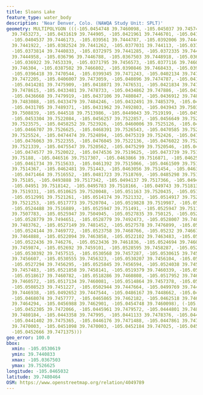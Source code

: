 ```yaml
---
title: Sloans Lake
feature_type: water_body
description: 'Near Denver, Colo. (NAWQA Study Unit: SPLT)'
geometry: MULTIPOLYGON (((-105.0454748 39.7460098, -105.045037 39.7457458, -105.0440975
  39.7453273, -105.0431619 39.744905, -105.0421961 39.7446701, -105.0412605 39.7447031,
  -105.0404537 39.7446173, -105.039561 39.7444787, -105.0392006 39.7444457, -105.038527
  39.7441922, -105.0382524 39.7441262, -105.0377031 39.744113, -105.0375139 39.7441467,
  -105.0373814 39.7440833, -105.0372975 39.7441285, -105.0372335 39.7442183, -105.0368963
  39.7444958, -105.036796 39.7446788, -105.0367503 39.7448918, -105.0368243 39.7451371,
  -105.036922 39.7453339, -105.0371795 39.7456573, -105.0377116 39.7460335, -105.0382009
  39.746304, -105.0387502 39.7466802, -105.0390846 39.7468433, -105.039351 39.7469046,
  -105.0396418 39.7470544, -105.0399345 39.7471243, -105.0402134 39.7471713, -105.0404937
  39.7472205, -105.0406007 39.7473059, -105.040896 39.7474787, -105.0411598 39.7475527,
  -105.0414281 39.7475909, -105.0418871 39.7476531, -105.0421834 39.7477097, -105.0426555
  39.7478615, -105.0433481 39.7478733, -105.0434862 39.747886, -105.0435888 39.74793,
  -105.0436668 39.7479919, -105.0437106 39.7480847, -105.0436912 39.7481781, -105.0434661
  39.7483088, -105.0433479 39.7484246, -105.0432491 39.7485379, -105.0431941 39.7487483,
  -105.0431705 39.7489371, -105.0431962 39.7492803, -105.043943 39.7503031, -105.0442434
  39.7508839, -105.044518 39.7513986, -105.0449043 39.7519199, -105.0452626 39.7521841,
  -105.0453304 39.7522084, -105.0456257 39.7522857, -105.0456649 39.7522939, -105.045781
  39.7523575, -105.0458252 39.7523926, -105.0460006 39.7525126, -105.0463915 39.7526146,
  -105.0466707 39.7526625, -105.0468391 39.7526543, -105.0470585 39.7526212, -105.0473235
  39.7525524, -105.0474474 39.7524894, -105.0475319 39.752426, -105.0475993 39.752296,
  -105.0476063 39.7522355, -105.0476045 39.7522136, -105.0476022 39.7521863, -105.0475939
  39.7521339, -105.0475547 39.7520562, -105.0475299 39.7520546, -105.0474887 39.7520339,
  -105.0474577 39.7520022, -105.0474536 39.7519625, -105.0473739 39.751916, -105.0472412
  39.75188, -105.046516 39.7517307, -105.0463866 39.7516871, -105.0462589 39.7516276,
  -105.0461734 39.7515633, -105.0461392 39.7515066, -105.0461509 39.7514679, -105.0461959
  39.7514367, -105.0462481 39.751443, -105.0463056 39.751454, -105.0463416 39.7514941,
  -105.0471464 39.7516552, -105.0481723 39.7518769, -105.0485298 39.7518727, -105.0486572
  39.75185, -105.0493888 39.7517342, -105.0494137 39.7517366, -105.049451 39.7517927,
  -105.04951 39.7518142, -105.0495783 39.7518166, -105.049743 39.751813, -105.0503888
  39.7519331, -105.0510625 39.7520048, -105.051163 39.7520435, -105.051257 39.7521119,
  -105.0512991 39.7521261, -105.0514174 39.7521332, -105.0514917 39.7521399, -105.0515646
  39.7521253, -105.0517773 39.7520704, -105.0519828 39.7519987, -105.0522087 39.7518654,
  -105.0524488 39.7516889, -105.0525947 39.751491, -105.0525947 39.7511214, -105.0525003
  39.7507783, -105.0525947 39.7504945, -105.0527835 39.750125, -105.0527749 39.7498412,
  -105.0528779 39.7494651, -105.0528779 39.7492473, -105.0528007 39.7488909, -105.0527406
  39.7483762, -105.0527149 39.7481452, -105.0527578 39.7476899, -105.0527063 39.7474655,
  -105.0524144 39.7469772, -105.0523758 39.7468766, -105.05232 39.7466736, -105.0522428
  39.7464888, -105.0522094 39.7463858, -105.0522102 39.7463483, -105.0522225 39.746315,
  -105.0522436 39.746276, -105.0523436 39.7461836, -105.0524694 39.7460587, -105.0525644
  39.7459874, -105.052692 39.7459101, -105.0528595 39.7458287, -105.0529997 39.7457717,
  -105.0530392 39.7457515, -105.0530568 39.7457287, -105.0530615 39.7456935, -105.0530619
  39.7456607, -105.0530555 39.7456323, -105.0530207 39.7456104, -105.0529357 39.7456089,
  -105.0527294 39.7456295, -105.0525845 39.7456594, -105.0524038 39.7457047, -105.0522762
  39.7457483, -105.0521858 39.7458141, -105.0519379 39.7460339, -105.0518937 39.7460649,
  -105.0518617 39.7460782, -105.0518286 39.7460808, -105.0517952 39.7460763, -105.0517545
  39.7460572, -105.0517134 39.7460081, -105.0514864 39.7457378, -105.0512643 39.7455187,
  -105.0508523 39.7451227, -105.0502944 39.7447664, -105.0499769 39.7447268, -105.049685
  39.7446938, -105.0492652 39.7447544, -105.0486167 39.7448662, -105.0471185 39.7454518,
  -105.0468074 39.7457777, -105.0465865 39.7462182, -105.0462518 39.7464162, -105.0458999
  39.7464294, -105.0456988 39.7462901, -105.0454748 39.7460098), (-105.0452666 39.7471375,
  -105.0452305 39.7472066, -105.0445961 39.7479572, -105.0444801 39.7480095, -105.044408
  39.7480184, -105.0443358 39.747995, -105.0441133 39.7478376, -105.0440919 39.7477345,
  -105.0441402 39.7475365, -105.0446176 39.7471488, -105.0447861 39.7470809, -105.0450307
  39.7470003, -105.0451098 39.7470003, -105.0452184 39.747025, -105.0452666 39.7470792,
  -105.0452666 39.7471375)))
geo_error: 100.0
bbox:
  xmin: -105.0530619
  ymin: 39.7440833
  xmax: -105.0367503
  ymax: 39.7526625
longitude: -105.0465032
latitude: 39.7480464
OSM: https://www.openstreetmap.org/relation/4049789
---
```

